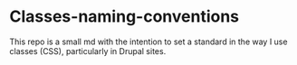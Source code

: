 # Classes-naming-conventions
This repo is a small md with the intention to set a standard in the way I use classes (CSS), particularly in Drupal sites.
